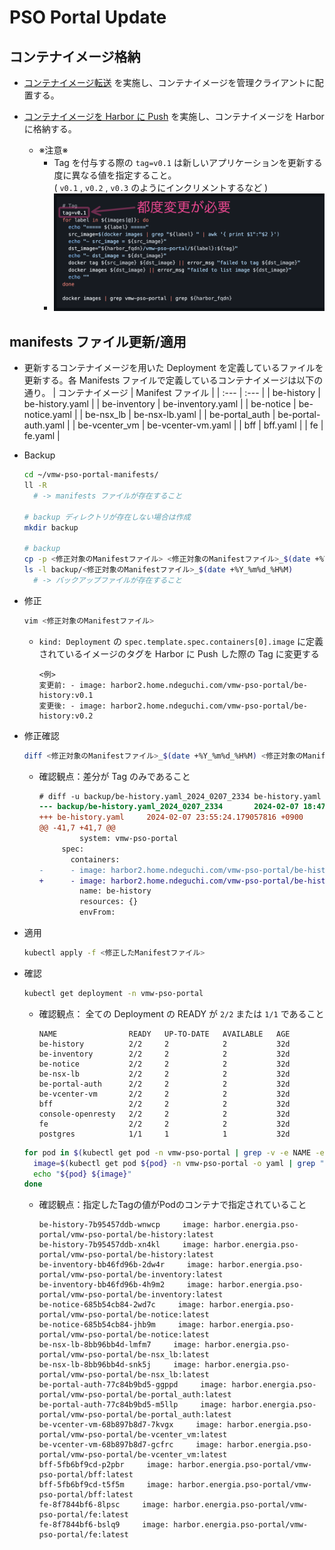 # PSO Portal Update

## コンテナイメージ格納

- [コンテナイメージ転送](https://github.com/nkdgc/server-setup/blob/main/kubernetes/fedora37/60-pso-portal-deploy.md#%E3%82%B3%E3%83%B3%E3%83%86%E3%83%8A%E3%82%A4%E3%83%A1%E3%83%BC%E3%82%B8%E8%BB%A2%E9%80%81-1) を実施し、コンテナイメージを管理クライアントに配置する。

- [コンテナイメージを Harbor に Push](https://github.com/nkdgc/server-setup/blob/main/kubernetes/fedora37/60-pso-portal-deploy.md#%E3%82%B3%E3%83%B3%E3%83%86%E3%83%8A%E3%82%A4%E3%83%A1%E3%83%BC%E3%82%B8%E3%82%92-harbor-%E3%81%AB-push-1) を実施し、コンテナイメージを Harbor に格納する。
  - ※注意※
    - Tag を付与する際の `tag=v0.1` は新しいアプリケーションを更新する度に異なる値を指定すること。 \
      ( `v0.1` , `v0.2` , `v0.3` のようにインクリメントするなど )
    - ![img](img/90_update_tag.png)

## manifests ファイル更新/適用

- 更新するコンテナイメージを用いた Deployment を定義しているファイルを更新する。各 Manifests ファイルで定義しているコンテナイメージは以下の通り。
  | コンテナイメージ | Manifest ファイル   |
  | :---             | :---                |
  | be-history       | be-history.yaml     |
  | be-inventory     | be-inventory.yaml   |
  | be-notice        | be-notice.yaml      |
  | be-nsx_lb        | be-nsx-lb.yaml      |
  | be-portal_auth   | be-portal-auth.yaml |
  | be-vcenter_vm    | be-vcenter-vm.yaml  |
  | bff              | bff.yaml            |
  | fe               | fe.yaml             |

- Backup
  ```bash
  cd ~/vmw-pso-portal-manifests/
  ll -R
    # -> manifests ファイルが存在すること
  
  # backup ディレクトリが存在しない場合は作成
  mkdir backup
  
  # backup
  cp -p <修正対象のManifestファイル> <修正対象のManifestファイル>_$(date +%Y_%m%d_%H%M)
  ls -l backup/<修正対象のManifestファイル>_$(date +%Y_%m%d_%H%M)
    # -> バックアップファイルが存在すること
  ```

- 修正
  ```bash
  vim <修正対象のManifestファイル>
  ```

  - `kind: Deployment` の `spec.template.spec.containers[0].image` に定義されているイメージのタグを Harbor に Push した際の Tag に変更する
    ```
    <例>
    変更前: - image: harbor2.home.ndeguchi.com/vmw-pso-portal/be-history:v0.1
    変更後: - image: harbor2.home.ndeguchi.com/vmw-pso-portal/be-history:v0.2
    ```

- 修正確認
  ```bash
  diff <修正対象のManifestファイル>_$(date +%Y_%m%d_%H%M) <修正対象のManifestファイル>
  ```
  - 確認観点：差分が Tag のみであること
    ```diff
    # diff -u backup/be-history.yaml_2024_0207_2334 be-history.yaml
    --- backup/be-history.yaml_2024_0207_2334       2024-02-07 18:47:28.845018658 +0900
    +++ be-history.yaml     2024-02-07 23:55:24.179057816 +0900
    @@ -41,7 +41,7 @@
             system: vmw-pso-portal
         spec:
           containers:
    -      - image: harbor2.home.ndeguchi.com/vmw-pso-portal/be-history:v0.1
    +      - image: harbor2.home.ndeguchi.com/vmw-pso-portal/be-history:v0.2
             name: be-history
             resources: {}
             envFrom:
    ```

- 適用
  ```bash
  kubectl apply -f <修正したManifestファイル>
  ```

- 確認
  ```bash
  kubectl get deployment -n vmw-pso-portal
  ```
  - 確認観点： 全ての Deployment の READY が `2/2` または `1/1` であること
    ```text
    NAME                READY   UP-TO-DATE   AVAILABLE   AGE
    be-history          2/2     2            2           32d
    be-inventory        2/2     2            2           32d
    be-notice           2/2     2            2           32d
    be-nsx-lb           2/2     2            2           32d
    be-portal-auth      2/2     2            2           32d
    be-vcenter-vm       2/2     2            2           32d
    bff                 2/2     2            2           32d
    console-openresty   2/2     2            2           32d
    fe                  2/2     2            2           32d
    postgres            1/1     1            1           32d
    ```

  ```bash
  for pod in $(kubectl get pod -n vmw-pso-portal | grep -v -e NAME -e history-detect-system -e console-openresty -e postgres -e vm-refresh | awk '{ print $1 }'); do
    image=$(kubectl get pod ${pod} -n vmw-pso-portal -o yaml | grep "image:" | head -n 1)
    echo "${pod} ${image}"
  done
  ```

  - 確認観点：指定したTagの値がPodのコンテナで指定されていること

    ```text
    be-history-7b95457ddb-wnwcp     image: harbor.energia.pso-portal/vmw-pso-portal/be-history:latest
    be-history-7b95457ddb-xn4kl     image: harbor.energia.pso-portal/vmw-pso-portal/be-history:latest
    be-inventory-bb46fd96b-2dw4r     image: harbor.energia.pso-portal/vmw-pso-portal/be-inventory:latest
    be-inventory-bb46fd96b-4h9m2     image: harbor.energia.pso-portal/vmw-pso-portal/be-inventory:latest
    be-notice-685b54cb84-2wd7c     image: harbor.energia.pso-portal/vmw-pso-portal/be-notice:latest
    be-notice-685b54cb84-jhb9m     image: harbor.energia.pso-portal/vmw-pso-portal/be-notice:latest
    be-nsx-lb-8bb96bb4d-lmfm7     image: harbor.energia.pso-portal/vmw-pso-portal/be-nsx_lb:latest
    be-nsx-lb-8bb96bb4d-snk5j     image: harbor.energia.pso-portal/vmw-pso-portal/be-nsx_lb:latest
    be-portal-auth-77c84b9bd5-ggppd     image: harbor.energia.pso-portal/vmw-pso-portal/be-portal_auth:latest
    be-portal-auth-77c84b9bd5-m5llp     image: harbor.energia.pso-portal/vmw-pso-portal/be-portal_auth:latest
    be-vcenter-vm-68b897b8d7-7kvgx     image: harbor.energia.pso-portal/vmw-pso-portal/be-vcenter_vm:latest
    be-vcenter-vm-68b897b8d7-gcfrc     image: harbor.energia.pso-portal/vmw-pso-portal/be-vcenter_vm:latest
    bff-5fb6bf9cd-p2pbr     image: harbor.energia.pso-portal/vmw-pso-portal/bff:latest
    bff-5fb6bf9cd-t5f5m     image: harbor.energia.pso-portal/vmw-pso-portal/bff:latest
    fe-8f7844bf6-8lpsc     image: harbor.energia.pso-portal/vmw-pso-portal/fe:latest
    fe-8f7844bf6-bslq9     image: harbor.energia.pso-portal/vmw-pso-portal/fe:latest
    ```

